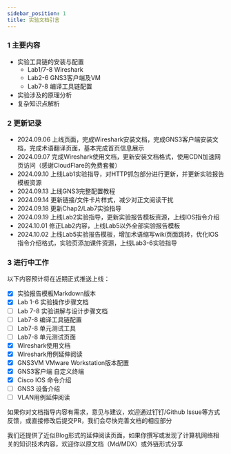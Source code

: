 ```yaml
---
sidebar_position: 1
title: 实验文档引言
---
```


### 1 主要内容

* 实验工具链的安装与配置
  * Lab1/7-8 Wireshark
  * Lab2-6 GNS3客户端及VM
  * Lab7-8 编译工具链配置
* 实验涉及的原理分析
* 复杂知识点解析

### 2 更新记录
* 2024.09.06 上线页面，完成Wireshark安装文档，完成GNS3客户端安装文档，完成术语翻译页面，基本完成首页信息展示
* 2024.09.07 完成Wireshark使用文档，更新安装文档格式，使用CDN加速网页访问（感谢CloudFlare的免费套餐）
* 2024.09.10 上线Lab1实验指导，对HTTP抓包部分进行更新，并更新实验报告模板资源
* 2024.09.13 上线GNS3完整配置教程
* 2024.09.14 更新链接/文件卡片样式，减少对正文阅读干扰
* 2024.09.18 更新Chap2/Lab7实验指导
* 2024.09.19 上线Lab2实验指导，更新实验报告模板资源，上线IOS指令介绍
* 2024.10.01 修正Lab2内容，上线Lab5以外全部实验报告模板
* 2024.10.02 上线Lab5实验报告模板，增加术语缩写wiki页面跳转，优化IOS指令介绍格式，实验页添加课件资源，上线Lab3-6实验指导

### 3 进行中工作
以下内容预计将在近期正式推送上线：
- [x] 实验报告模板Markdown版本
- [x] Lab 1-6 实验操作步骤文档
- [ ] Lab 7-8 实验讲解与设计步骤文档
- [ ] Lab7-8 编译工具链配置
- [ ] Lab7-8 单元测试工具
- [ ] Lab7-8 单元测试页面
- [x] Wireshark使用文档
- [x] Wireshark用例延伸阅读
- [x] GNS3VM VMware Workstation版本配置
- [x] GNS3客户端 自定义终端
- [x] Cisco IOS 命令介绍
- [ ] GNS3 设备介绍
- [ ] VLAN用例延伸阅读

如果你对文档指导内容有需求，意见与建议，欢迎通过钉钉/Github Issue等方式反馈，或直接修改后提交PR，我们会尽快完善文档的相应部分

我们还提供了近似Blog形式的延伸阅读页面，如果你撰写或发现了计算机网络相关的知识技术内容，欢迎你以原文档（Md/MDX）或外链形式分享